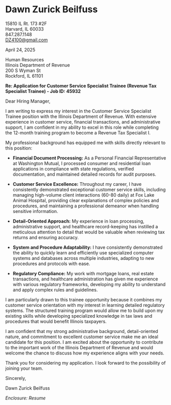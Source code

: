 # Dawn Zurick Beilfuss
15810 IL Rt. 173 #2F  
Harvard, IL 60033  
847.287.1148  
DZ4100@gmail.com

April 24, 2025

Human Resources  
Illinois Department of Revenue  
200 S Wyman St  
Rockford, IL 61101

**Re: Application for Customer Service Specialist Trainee (Revenue Tax Specialist Trainee) - Job ID: 45932**

Dear Hiring Manager,

I am writing to express my interest in the Customer Service Specialist Trainee position with the Illinois Department of Revenue. With extensive experience in customer service, financial transactions, and administrative support, I am confident in my ability to excel in this role while completing the 12-month training program to become a Revenue Tax Specialist I.

My professional background has equipped me with skills directly relevant to this position:

- **Financial Document Processing:** As a Personal Financial Representative at Washington Mutual, I processed consumer and residential loan applications in compliance with state regulations, verified documentation, and maintained detailed records for audit purposes.

- **Customer Service Excellence:** Throughout my career, I have consistently demonstrated exceptional customer service skills, including managing high-volume client interactions (60-80 daily) at Fox Lake Animal Hospital, providing clear explanations of complex policies and procedures, and maintaining a professional demeanor when handling sensitive information.

- **Detail-Oriented Approach:** My experience in loan processing, administrative support, and healthcare record-keeping has instilled a meticulous attention to detail that would be valuable when reviewing tax returns and ensuring accuracy.

- **System and Procedure Adaptability:** I have consistently demonstrated the ability to quickly learn and efficiently use specialized computer systems and databases across multiple industries, adapting to new procedures and protocols with ease.

- **Regulatory Compliance:** My work with mortgage loans, real estate transactions, and healthcare administration has given me experience with various regulatory frameworks, developing my ability to understand and apply complex rules and guidelines.

I am particularly drawn to this trainee opportunity because it combines my customer service orientation with my interest in learning detailed regulatory systems. The structured training program would allow me to build upon my existing skills while developing specialized knowledge in tax laws and procedures that would benefit Illinois taxpayers.

I am confident that my strong administrative background, detail-oriented nature, and commitment to excellent customer service make me an ideal candidate for this position. I am excited about the opportunity to contribute to the important work of the Illinois Department of Revenue and would welcome the chance to discuss how my experience aligns with your needs.

Thank you for considering my application. I look forward to the possibility of joining your team.

Sincerely,

Dawn Zurick Beilfuss

*Enclosure: Resume*